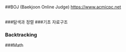 ##BOJ (Baekjoon Online Judge)
<https://www.acmicpc.net>
<br><br>

###탐색과 정렬
###기초 자료구조
### Backtracking
###Math
